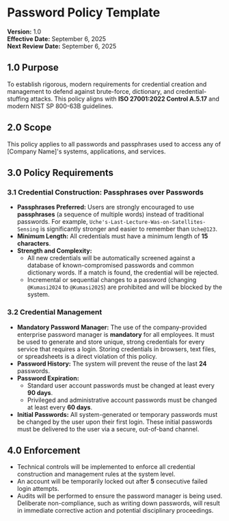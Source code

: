# Password Policy Template

**Version:** 1.0  
**Effective Date:** September 6, 2025  
**Next Review Date:** September 6, 2025  

## 1.0 Purpose
To establish rigorous, modern requirements for credential creation and management to defend against brute-force, dictionary, and credential-stuffing attacks. This policy aligns with **ISO 27001:2022 Control A.5.17** and modern NIST SP 800-63B guidelines.

## 2.0 Scope
This policy applies to all passwords and passphrases used to access any of [Company Name]'s systems, applications, and services.

## 3.0 Policy Requirements

### 3.1 Credential Construction: Passphrases over Passwords
- **Passphrases Preferred:** Users are strongly encouraged to use **passphrases** (a sequence of multiple words) instead of traditional passwords. For example, `Uche's-Last-Lecture-Was-on-Satellites-Sensing` is significantly stronger and easier to remember than `Uche@123`.
- **Minimum Length:** All credentials must have a minimum length of **15 characters**.
- **Strength and Complexity:**
  - All new credentials will be automatically screened against a database of known-compromised passwords and common dictionary words. If a match is found, the credential will be rejected.
  - Incremental or sequential changes to a password (changing `@Kumasi2024` to `@Kumasi2025`) are prohibited and will be blocked by the system.

### 3.2 Credential Management
- **Mandatory Password Manager:** The use of the company-provided enterprise password manager is **mandatory** for all employees. It must be used to generate and store unique, strong credentials for every service that requires a login. Storing credentials in browsers, text files, or spreadsheets is a direct violation of this policy.
- **Password History:** The system will prevent the reuse of the last **24** passwords.
- **Password Expiration:**
  - Standard user account passwords must be changed at least every **90 days**.
  - Privileged and administrative account passwords must be changed at least every **60 days**.
- **Initial Passwords:** All system-generated or temporary passwords must be changed by the user upon their first login. These initial passwords must be delivered to the user via a secure, out-of-band channel.

## 4.0 Enforcement
- Technical controls will be implemented to enforce all credential construction and management rules at the system level.
- An account will be temporarily locked out after **5** consecutive failed login attempts.
- Audits will be performed to ensure the password manager is being used. Deliberate non-compliance, such as writing down passwords, will result in immediate corrective action and potential disciplinary proceedings.
